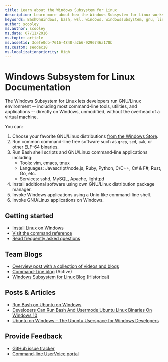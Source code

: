 ```yaml
---
title: Learn about the Windows Subsystem for Linux
description: Learn more about how the Windows Subsystem for Linux works.
keywords: BashOnWindows, bash, wsl, windows, windowssubsystem, gnu, linux
author: scooley
ms.author: scooley
ms.date: 07/11/2016
ms.topic: article
ms.assetid: 3cefe0db-7616-4848-a2b6-9296746a178b
ms.custom: seodec18
ms.localizationpriority: High
---
```


# Windows Subsystem for Linux Documentation

The Windows Subsystem for Linux lets developers run GNU/Linux environment -- including most command-line tools, utilities, and applications -- directly on Windows, unmodified, without the overhead of a virtual machine.  

You can:

1. Choose your favorite GNU/Linux distributions [from the Windows Store](https://aka.ms/wslstore).
1. Run common command-line free software such as `grep`, `sed`, `awk`, or other ELF-64 binaries. 
1. Run Bash shell scripts and GNU/Linux command-line applications including:  
    * Tools: vim, emacs, tmux
    * Languages: Javascript/node.js, Ruby, Python, C/C++, C# & F#, Rust, Go, etc.
    * Services: sshd, MySQL, Apache, lighttpd
1. Install additional software using own GNU/Linux distribution package manager.
1. Invoke Windows applications using a Unix-like command-line shell.
1. Invoke GNU/Linux applications on Windows.

## Getting started

* [Install Linux on Windows](install_guide.md)
* [Visit the command reference](reference.md)
* [Read frequently asked questions](faq.md)

## Team Blogs
*  [Overview post with a collection of videos and blogs](https://blogs.msdn.microsoft.com/commandline/learn-about-windows-console-and-windows-subsystem-for-linux-wsl/)
* [Command-Line blog](https://blogs.msdn.microsoft.com/commandline/) (Active)
* [Windows Subsystem for Linux Blog](https://blogs.msdn.microsoft.com/wsl/) (Historical)

## Posts & Articles
* [Run Bash on Ubuntu on Windows](https://blogs.windows.com/buildingapps/2016/03/30/run-bash-on-ubuntu-on-windows/)
* [Developers Can Run Bash And Usermode Ubuntu Linux Binaries On Windows 10](https://www.hanselman.com/blog/DevelopersCanRunBashShellAndUsermodeUbuntuLinuxBinariesOnWindows10.aspx)
* [Ubuntu on Windows – The Ubuntu Userspace for Windows Developers](https://insights.ubuntu.com/2016/03/30/ubuntu-on-windows-the-ubuntu-userspace-for-windows-developers/) 

## Provide Feedback
* [GitHub issue tracker](https://github.com/Microsoft/BashOnWindows/issues)
* [Command-line UserVoice portal](https://wpdev.uservoice.com/forums/266908-command-prompt-console-bash-on-ubuntu-on-windo/category/161892-bash)
